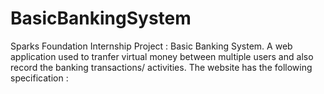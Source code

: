 # BasicBankingSystem

Sparks Foundation Internship Project : Basic Banking System.
A web application used to tranfer virtual money between multiple users and also record the banking transactions/ activities.
The website has the following specification :
